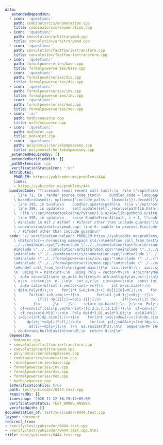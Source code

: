 ```yaml
---
data:
  _extendedDependsOn:
  - icon: ':question:'
    path: combinatorics/enumeration.cpp
    title: combinatorics/enumeration.cpp
  - icon: ':question:'
    path: convolution/arbitrarymod.cpp
    title: convolution/arbitrarymod.cpp
  - icon: ':question:'
    path: convolution/fastfouriertransform.cpp
    title: convolution/fastfouriertransform.cpp
  - icon: ':question:'
    path: formalpowerseries/base.cpp
    title: formalpowerseries/base.cpp
  - icon: ':question:'
    path: formalpowerseries/div.cpp
    title: formalpowerseries/div.cpp
  - icon: ':question:'
    path: formalpowerseries/inv.cpp
    title: formalpowerseries/inv.cpp
  - icon: ':question:'
    path: formalpowerseries/mod.cpp
    title: formalpowerseries/mod.cpp
  - icon: ':x:'
    path: math/sequence.cpp
    title: math/sequence.cpp
  - icon: ':question:'
    path: mod/mint.cpp
    title: mod/mint.cpp
  - icon: ':question:'
    path: polynomial/berlekampmassey.cpp
    title: polynomial/berlekampmassey.cpp
  _extendedRequiredBy: []
  _extendedVerifiedWith: []
  _pathExtension: cpp
  _verificationStatusIcon: ':x:'
  attributes:
    PROBLEM: https://yukicoder.me/problems/444
    links:
    - https://yukicoder.me/problems/444
  bundledCode: "Traceback (most recent call last):\n  File \"/opt/hostedtoolcache/Python/3.9.0/x64/lib/python3.9/site-packages/onlinejudge_verify/documentation/build.py\"\
    , line 71, in _render_source_code_stat\n    bundled_code = language.bundle(stat.path,\
    \ basedir=basedir, options={'include_paths': [basedir]}).decode()\n  File \"/opt/hostedtoolcache/Python/3.9.0/x64/lib/python3.9/site-packages/onlinejudge_verify/languages/cplusplus.py\"\
    , line 193, in bundle\n    bundler.update(path)\n  File \"/opt/hostedtoolcache/Python/3.9.0/x64/lib/python3.9/site-packages/onlinejudge_verify/languages/cplusplus_bundle.py\"\
    , line 399, in update\n    self.update(self._resolve(pathlib.Path(included), included_from=path))\n\
    \  File \"/opt/hostedtoolcache/Python/3.9.0/x64/lib/python3.9/site-packages/onlinejudge_verify/languages/cplusplus_bundle.py\"\
    , line 398, in update\n    raise BundleErrorAt(path, i + 1, \"unable to process\
    \ #include in #if / #ifdef / #ifndef other than include guards\")\nonlinejudge_verify.languages.cplusplus_bundle.BundleErrorAt:\
    \ convolution/arbitrarymod.cpp: line 6: unable to process #include in #if / #ifdef\
    \ / #ifndef other than include guards\n"
  code: "// verification-helper: PROBLEM https://yukicoder.me/problems/444\n\n#include\
    \ <bits/stdc++.h>\nusing namespace std;\n\n#define call_from_test\n#include \"\
    ../../mod/mint.cpp\"\n#include \"../../convolution/fastfouriertransform.cpp\"\n\
    #include \"../../convolution/arbitrarymod.cpp\"\n#include \"../../polynomial/berlekampmassey.cpp\"\
    \n#include \"../../combinatorics/enumeration.cpp\"\n#include \"../../formalpowerseries/base.cpp\"\
    \n#include \"../../formalpowerseries/inv.cpp\"\n#include \"../../formalpowerseries/div.cpp\"\
    \n#include \"../../formalpowerseries/mod.cpp\"\n#include \"../../math/sequence.cpp\"\
    \n#undef call_from_test\n\nsigned main(){\n  cin.tie(0);\n  ios::sync_with_stdio(0);\n\
    \n  using M = Mint<int>;\n  using Poly = vector<M>;\n  ArbitraryMod<M> arb;\n\
    \  auto conv=[&](auto as,auto bs){return arb.multiply(as,bs);};\n\n  long long\
    \ n;\n  cin>>n;\n  n--;\n\n  int p,c;\n  cin>>p>>c;\n\n  const int d = 606 * 13;\n\
    \  auto calc=[&](int l,vector<int> vs){\n    int m=vs.size();\n    vector<Poly>\
    \ dp(m,Poly(d));\n    for(int i=0;i<m;i++) dp[i][0]=M(1);\n    for(int t=0;t<l;t++){\n\
    \      for(int i=0;i<m;i++){\n        for(int j=d-1;j>=0;j--){\n          dp[i][j]=0;\n\
    \          if(i) dp[i][j]+=dp[i-1][j];\n          if(j>=vs[i]) dp[i][j]+=dp[i][j-vs[i]];\n\
    \        }\n      }\n    }\n    return dp.back();\n  };\n\n  Poly cf({M(1)});\n\
    \  cf=conv(cf,calc(p,vector<int>({2,3,5,7,11,13})));\n  cf=conv(cf,calc(c,vector<int>({4,6,8,9,10,12})));\n\
    \  cf.resize(d,M(0));\n\n  Poly dp(d*3,0),as(d*3,0);\n  dp[0]=M(1);\n  for(int\
    \ i=0;i<(int)dp.size();i++){\n    for(int j=0;j<d&&i+j<(int)dp.size();j++)\n \
    \     dp[i+j]+=dp[i]*cf[j];\n\n    for(int j=1;j<d&&i+j<(int)dp.size();j++)\n\
    \      as[i]+=dp[i+j];\n  }\n  as.resize(d*2);\n\n  Sequence<M> seq(conv);\n \
    \ cout<<seq.build(as)(n)<<endl;\n  return 0;\n}\n"
  dependsOn:
  - mod/mint.cpp
  - convolution/fastfouriertransform.cpp
  - convolution/arbitrarymod.cpp
  - polynomial/berlekampmassey.cpp
  - combinatorics/enumeration.cpp
  - formalpowerseries/base.cpp
  - formalpowerseries/inv.cpp
  - formalpowerseries/div.cpp
  - formalpowerseries/mod.cpp
  - math/sequence.cpp
  isVerificationFile: true
  path: test/yukicoder/0444.test.cpp
  requiredBy: []
  timestamp: '2020-11-22 16:25:12+09:00'
  verificationStatus: TEST_WRONG_ANSWER
  verifiedWith: []
documentation_of: test/yukicoder/0444.test.cpp
layout: document
redirect_from:
- /verify/test/yukicoder/0444.test.cpp
- /verify/test/yukicoder/0444.test.cpp.html
title: test/yukicoder/0444.test.cpp
---
```

